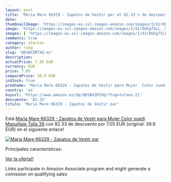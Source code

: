 ```yaml
---
layout: post
title: 'Maria Mare 66329 - Zapatos de Vestir par al 82.33 % de descuento'
date: 
thumbnailImage: 'https://images-eu.ssl-images-amazon.com/images/I/41rOUkgfSLL._SL200_.jpg'
image: 'https://images-eu.ssl-images-amazon.com/images/I/41rOUkgfSLL._SL200_.jpg'
images: [ 'https://images-eu.ssl-images-amazon.com/images/I/41rOUkgfSLL._SL200_.jpg' ]
comments: true
category: ofertas
author: ring
slug: 'B01BXZRTXQ-es'
description:
actualPrice: 7.05 EUR
currency: EUR
price: 7.05
comparePrice: 39.9 EUR
inStock: true
prodname: 'Maria Mare 66329 - Zapatos de Vestir para Mujer  Color suedi Maquillaje  Talla 39'
country: 'es'
buyurl: 'https://www.amazon.es/dp/B01BXZRTXQ/?tag=tolees-21'
descuento: '82.33'
titulo: 'Maria Mare 66329 - Zapatos de Vestir par'
---
```


Está [Maria Mare 66329 - Zapatos de Vestir para Mujer  Color suedi Maquillaje  Talla 39](https://www.amazon.es/dp/B01BXZRTXQ/?tag=tolees-21) con 82.33 de descuento por 7.05 EUR (original: 39.9 EUR) en el siguiente enlace!

[![Maria Mare 66329 - Zapatos de Vestir par](https://images-eu.ssl-images-amazon.com/images/I/41rOUkgfSLL._SL200_.jpg)](https://www.amazon.es/dp/B01BXZRTXQ/?tag=tolees-21)

Principales características:


[Ver la oferta!!](https://www.amazon.es/dp/B01BXZRTXQ/?tag=tolees-21)

Links participate in Amazon Associate program and might generate a comission on qualifying sales


